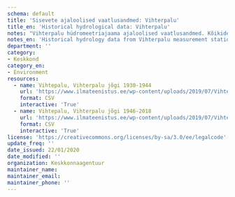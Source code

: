 ```yaml
---
schema: default
title: 'Sisevete ajaloolised vaatlusandmed: Vihterpalu'
title_en: 'Historical hydrological data: Vihterpalu'
notes: "Vihterpalu hüdromeetriajaama ajaloolised vaatlusandmed. Kõikide jaamade andmed on Riigi Ilmateenistuse <a href=\"http://www.ilmateenistus.ee/siseveed/ajaloolised-vaatlusandmed/\">kodulehelt</a> tasuta kõigile kättesaadavad. Arvutatud on pikaajalised keskmised ja ajaloolised maksimaalsed/minimaalsed vooluhulgad."
notes_en: 'Historical hydrology data from Vihterpalu measurement station.'
department: ''
category:
- Keskkond
category_en:
- Environment
resources:
  - name: Vihtepalu, Vihterpalu jõgi 1930-1944
    url: 'https://www.ilmateenistus.ee/wp-content/uploads/2019/07/Vihterpalu-1930-1944-1946-2018.csv'
    format: CSV
    interactive: 'True'
  - name: Vihtepalu, Vihterpalu jõgi 1946-2018
    url: 'https://www.ilmateenistus.ee/wp-content/uploads/2019/07/Vihterpalu-1930-1944-1946-2018.csv'
    format: CSV
    interactive: 'True'
license: 'https://creativecommons.org/licenses/by-sa/3.0/ee/legalcode'
update_freq: ''
date_issued: 22/01/2020
date_modified: ''
organization: Keskkonnaagentuur
maintainer_name: 
maintainer_email:
maintainer_phone: ''
---
```

